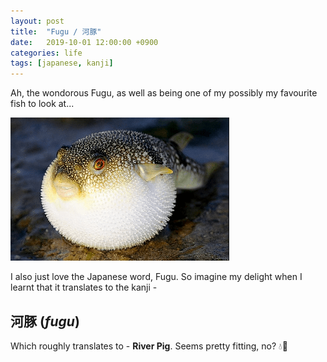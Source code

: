 ```yaml
---
layout: post
title:  "Fugu / 河豚"
date:   2019-10-01 12:00:00 +0900
categories: life
tags: [japanese, kanji]
---
```


Ah, the wondorous Fugu, as well as being one of my possibly my favourite fish to look at...

![](/assets/images/fugu-fish.png)

I also just love the Japanese word, Fugu. So imagine my delight when I learnt that it translates to the kanji -

## 河豚 (*fugu*)

Which roughly translates to - **River Pig**. Seems pretty fitting, no? 💧🐷
